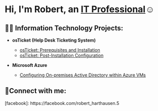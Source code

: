 <h1>Hi, I'm Robert, an <a href="https://facebook.com/in/Robertharthausen">IT Professional</a>☺</h1>

<h2>👨‍💻 Information Technology Projects:</h2>

- <b>osTicket (Help Desk Ticketing System)</b>
  - [osTicket: Prerequisites and Installation](https://github.com/rharthausen/osticket-prereqs)
  - [osTicket: Post-Installation Configuration](https://github.com/rharthausen/post-install-config)
  
- <b>Microsoft Azure</b>
  - [Configuring On-premises Active Directory within Azure VMs](https://github.com/rharthausen/configure-ad)
  
<h2>🤳Connect with me:</h2>
[facebook]: https://facebook.com/robert_harthausen.5





[facebook]: https://facebook.com/robert_harthausen.5



